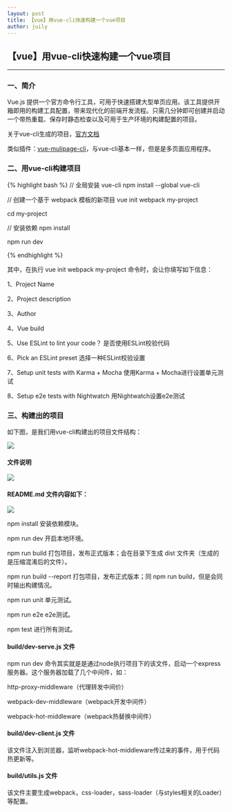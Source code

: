 ```yaml
---
layout: post
title: 【vue】用vue-cli快速构建一个vue项目
author: juily
---
```

## 【vue】用vue-cli快速构建一个vue项目
-----

### 一、简介

Vue.js 提供一个官方命令行工具，可用于快速搭建大型单页应用。该工具提供开箱即用的构建工具配置，带来现代化的前端开发流程。只需几分钟即可创建并启动一个带热重载、保存时静态检查以及可用于生产环境的构建配置的项目。

关于vue-cli生成的项目，[官方文档](http://vuejs-templates.github.io/webpack/)

类似插件：[vue-mulipage-cli](https://www.npmjs.com/package/vue-multipage-cli)，与vue-cli基本一样，但是是多页面应用程序。

### 二、用vue-cli构建项目

{% highlight bash %}
// 全局安装 vue-cli
npm install --global vue-cli

// 创建一个基于 webpack 模板的新项目
vue init webpack my-project

cd my-project

// 安装依赖
npm install

npm run dev

{% endhighlight %}

其中，在执行 vue init webpack my-project 命令时，会让你填写如下信息：

1、Project Name

2、Project description

3、Author

4、Vue build

5、Use ESLint to lint your code？
    是否使用ESLint校验代码

6、Pick an ESLint preset
    选择一种ESLint校验设置

7、Setup unit tests with Karma + Mocha
    使用Karma + Mocha进行设置单元测试

8、Setup e2e tests with Nightwatch
    用Nightwatch设置e2e测试

### 三、构建出的项目

如下图，是我们用vue-cli构建出的项目文件结构：

![](https://juilyhui.github.io/images/posts/vue-cli-project.jpeg)

#### 文件说明

![](https://juilyhui.github.io/images/posts/vue-cli-project-3.jpeg)

#### README.md 文件内容如下：

![](https://juilyhui.github.io/images/posts/vue-cli-project-2.jpeg)

npm install  安装依赖模块。

npm run dev  开启本地环境。

npm run build  打包项目，发布正式版本；会在目录下生成 dist 文件夹（生成的是压缩混淆后的文件）。

npm run build --report  打包项目，发布正式版本；同 npm run build，但是会同时输出构建情况。

npm run unit  单元测试。

npm run e2e  e2e测试。

npm test  进行所有测试。

#### build/dev-serve.js 文件

npm run dev 命令其实就是是通过node执行项目下的该文件，启动一个express服务器。这个服务器加载了几个中间件，如：

http-proxy-middleware（代理转发中间价）

webpack-dev-middleware（webpack开发中间件）

webpack-hot-middleware（webpack热替换中间件）

#### build/dev-client.js 文件

该文件注入到浏览器，监听webpack-hot-middleware传过来的事件，用于代码热更新等。

#### build/utils.js 文件

该文件主要生成webpack，css-loader，sass-loader（与styles相关的Loader）等配置。
